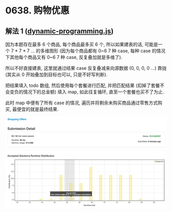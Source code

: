 # 0638. 购物优惠

## 解法 1 ([dynamic-programming.js](./dynamic-programming.js))

因为本题存在最多 6 个商品, 每个商品最多买 6 个, 所以如果建表的话, 可能是一个 7 * 7 * 7 ... 的多维图形 (因为每个商品都有 0~6 7 种 case, 每种 case 的情况下其他每个商品又有 0~6 7 种 case, 反复叠加就是多维了).

所以不好直接建表, 这里就通过结果 case 反复叠减来向源数据 (0, 0, 0, 0 ...) 靠拢 (其实从 0 开始叠加到目标也可以, 只是不好写判断).

把结果填入 todo 数组, 然后使用每个套餐进行匹配, 并把匹配结果 (扣掉了套餐不会变负的情况下的总金额) 填入 map, 如此往复循环, 直至一个套餐也买不了为止.

此时 map 中便有了所有 case 的情况, 遍历并将剩余未购买商品通过零售方式购买, 最便宜的就是最终结果.

![成绩](./assets/dynamic-programming.png)
